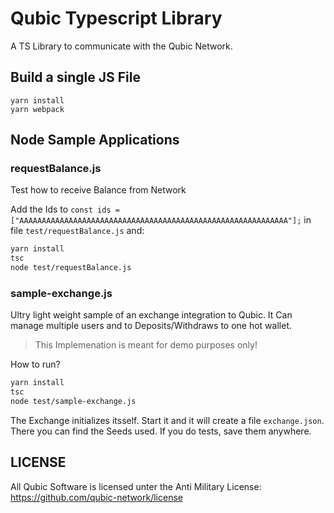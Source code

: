 # Qubic Typescript Library

A TS Library to communicate with the Qubic Network.

## Build a single JS File
```
yarn install
yarn webpack
```

## Node Sample Applications

### requestBalance.js
Test how to receive Balance from Network

Add the Ids to `const ids = ["AAAAAAAAAAAAAAAAAAAAAAAAAAAAAAAAAAAAAAAAAAAAAAAAAAAAAAAAAAAA"];` in file `test/requestBalance.js` and:

```bash
yarn install
tsc
node test/requestBalance.js
```

### sample-exchange.js
Ultry light weight sample of an exchange integration to Qubic.
It Can manage multiple users and to Deposits/Withdraws to one hot wallet.

> This Implemenation is meant for demo purposes only!

How to run?

```bash
yarn install
tsc
node test/sample-exchange.js
```

The Exchange initializes itsself. Start it and it will create a file `exchange.json`. There you can find the Seeds used. If you do tests, save them anywhere.


## LICENSE
All Qubic Software is licensed unter the Anti Military License: https://github.com/qubic-network/license